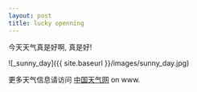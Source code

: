 ```yaml
---
layout: post
title: lucky openning
---
```


今天天气真是好啊, 真是好!

![_sunny_day]({{ site.baseurl }}/images/sunny_day.jpg)

更多天气信息请访问 [中国天气网](http://www.weather.com.cn/) on www.
